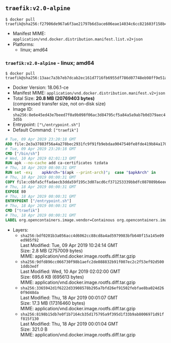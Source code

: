 ## `traefik:v2.0-alpine`

```console
$ docker pull traefik@sha256:f27906de967a6f3ae21797b6d3ace606eae14034c6cc821603f158b424ed9677
```

-	Manifest MIME: `application/vnd.docker.distribution.manifest.list.v2+json`
-	Platforms:
	-	linux; amd64

### `traefik:v2.0-alpine` - linux; amd64

```console
$ docker pull traefik@sha256:13aac7a3b7eb7dcab2ec161d7716fb6955df786d07748eb98ff9e51a5f4aa5b2
```

-	Docker Version: 18.06.1-ce
-	Manifest MIME: `application/vnd.docker.distribution.manifest.v2+json`
-	Total Size: **20.8 MB (20769403 bytes)**  
	(compressed transfer size, not on-disk size)
-	Image ID: `sha256:8e6e45ed43e7beed7f0a9b098f06ac3d84795cf5a84a5a9ab7b0d379aec43d5b`
-	Entrypoint: `["\/entrypoint.sh"]`
-	Default Command: `["traefik"]`

```dockerfile
# Tue, 09 Apr 2019 23:20:18 GMT
ADD file:2e3a37883f56a4a278bec2931fc9f91fb9ebdaa9047540fe8fde419b84a1701b in / 
# Tue, 09 Apr 2019 23:20:18 GMT
CMD ["/bin/sh"]
# Wed, 10 Apr 2019 02:01:13 GMT
RUN apk --no-cache add ca-certificates tzdata
# Thu, 18 Apr 2019 00:00:31 GMT
RUN set -ex; 	apkArch="$(apk --print-arch)"; 	case "$apkArch" in 		armhf) arch='armv6' ;; 		aarch64) arch='arm64' ;; 		x86_64) arch='amd64' ;; 		*) echo >&2 "error: unsupported architecture: $apkArch"; exit 1 ;; 	esac; 	wget --quiet -O /tmp/traefik.tar.gz "https://github.com/containous/traefik/releases/download/v2.0.0-alpha4/traefik_v2.0.0-alpha4_linux_$arch.tar.gz"; 	tar xzvf /tmp/traefik.tar.gz -C /usr/local/bin traefik; 	rm -f /tmp/traefik.tar.gz; 	chmod +x /usr/local/bin/traefik
# Thu, 18 Apr 2019 00:00:31 GMT
COPY file:c6bfa5cffadaecb3dda59f195c3d07acd6cf371253339bbdfc087089b6eee8b8 in / 
# Thu, 18 Apr 2019 00:00:31 GMT
EXPOSE 80
# Thu, 18 Apr 2019 00:00:31 GMT
ENTRYPOINT ["/entrypoint.sh"]
# Thu, 18 Apr 2019 00:00:31 GMT
CMD ["traefik"]
# Thu, 18 Apr 2019 00:00:31 GMT
LABEL org.opencontainers.image.vendor=Containous org.opencontainers.image.url=https://traefik.io org.opencontainers.image.title=Traefik org.opencontainers.image.description=A modern reverse-proxy org.opencontainers.image.version=v2.0.0-alpha4 org.opencontainers.image.documentation=https://docs.traefik.io
```

-	Layers:
	-	`sha256:bdf0201b3a056acc4d6062cc88cd8a4ad5979983bfb640f15a145e09ed985f92`  
		Last Modified: Tue, 09 Apr 2019 10:24:14 GMT  
		Size: 2.8 MB (2757009 bytes)  
		MIME: application/vnd.docker.image.rootfs.diff.tar.gzip
	-	`sha256:9dfd896cc066730f98b1aefc2de088832b91f007ec2c2f53ef92d5001ddb3edf`  
		Last Modified: Wed, 10 Apr 2019 02:02:00 GMT  
		Size: 695.6 KB (695613 bytes)  
		MIME: application/vnd.docker.image.rootfs.diff.tar.gzip
	-	`sha256:3365942d1f6222d33908578b295a7bfd26ef91502febfae8ba024d260f9d48da`  
		Last Modified: Thu, 18 Apr 2019 00:01:07 GMT  
		Size: 17.3 MB (17316460 bytes)  
		MIME: application/vnd.docker.image.rootfs.diff.tar.gzip
	-	`sha256:8198b15db7e0f1b7164cb35d175795a9f395d1f33b9ab8006971d91ff815f130`  
		Last Modified: Thu, 18 Apr 2019 00:01:04 GMT  
		Size: 321.0 B  
		MIME: application/vnd.docker.image.rootfs.diff.tar.gzip
